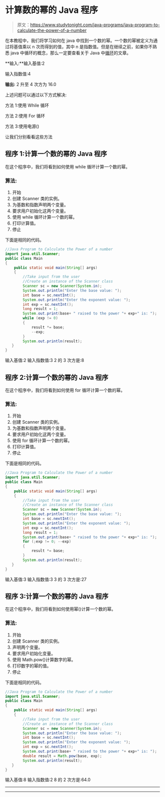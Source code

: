 # 计算数的幂的 Java 程序

> 原文：<https://www.studytonight.com/java-programs/java-program-to-calculate-the-power-of-a-number>

在本教程中，我们将学习如何在 java 中找到一个数的幂。一个数的幂被定义为通过将基值乘以 n 次而得到的值，其中 n 是指数值。但是在继续之前，如果你不熟悉 java 中循环的概念，那么一定要查看关于 Java 中[循环](https://www.studytonight.com/java/loops-in-java.php)的文章。

**输入:**输入基值:2

输入指数值:4

**输出:** 2 升至 4 次方为 16.0

上述问题可以通过以下方式解决:

方法 1:使用 While 循环

方法 2:使用 For 循环

方法 3:使用电源()

让我们分别看看这些方法

## 程序 1:计算一个数的幂的 Java 程序

在这个程序中，我们将看到如何使用 while 循环计算一个数的幂。

### 算法:

1.  开始
2.  创建 Scanner 类的实例。
3.  为基数和指数声明两个变量。
4.  要求用户初始化这两个变量。
5.  使用 while 循环计算一个数的幂。
6.  打印计算值。
7.  停止

下面是相同的代码。

```java
//Java Program to Calculate the Power of a number
import java.util.Scanner;  
public class Main   
{  
    public static void main(String[] args)    
    {
        //Take input from the user
        //Create an instance of the Scanner class
        Scanner sc = new Scanner(System.in); 
        System.out.println("Enter the base value: ");  
        int base = sc.nextInt();  
        System.out.println("Enter the exponent value: ");  
        int exp = sc.nextInt();  
        long result = 1;
        System.out.print(base+ " raised to the power "+ exp+" is: ");
        while (exp != 0)
        {
            result *= base;
            --exp;
        }
        System.out.println(result);
   }  
} 
```

输入基值:2
输入指数值:3
2 的 3 次方是:8

## 程序 2:计算一个数的幂的 Java 程序

在这个程序中，我们将看到如何使用 for 循环计算一个数的幂。

### 算法:

1.  开始
2.  创建 Scanner 类的实例。
3.  为基数和指数声明两个变量。
4.  要求用户初始化这两个变量。
5.  使用 for 循环计算一个数的幂。
6.  打印计算值。
7.  停止

下面是相同的代码。

```java
//Java Program to Calculate the Power of a number
import java.util.Scanner;  
public class Main   
{  
    public static void main(String[] args)    
    {
        //Take input from the user
        //Create an instance of the Scanner class
        Scanner sc = new Scanner(System.in); 
        System.out.println("Enter the base value: ");  
        int base = sc.nextInt();  
        System.out.println("Enter the exponent value: ");  
        int exp = sc.nextInt();  
        long result = 1;
        System.out.print(base+ " raised to the power "+ exp+" is: ");
        for (;exp != 0; --exp)
        {
            result *= base;
        }
        System.out.println(result);
   }  
} 
```

输入基值:3
输入指数值:3
3 的 3 次方是:27

## 程序 3:计算一个数的幂的 Java 程序

在这个程序中，我们将看到如何使用幂()计算一个数的幂。

### 算法:

1.  开始
2.  创建 Scanner 类的实例。
3.  声明两个变量。
4.  要求用户初始化变量。
5.  使用 Math.pow()计算数字的幂。
6.  打印数字的幂的值。
7.  停止

下面是相同的代码。

```java
//Java Program to Calculate the Power of a number
import java.util.Scanner;  
public class Main   
{  
    public static void main(String[] args)    
    {
        //Take input from the user
        //Create an instance of the Scanner class
        Scanner sc = new Scanner(System.in); 
        System.out.println("Enter the base value: ");  
        int base = sc.nextInt();  
        System.out.println("Enter the exponent value: ");  
        int exp = sc.nextInt();  
        System.out.print(base+ " raised to the power "+ exp+" is: ");
        double result = Math.pow(base, exp);
        System.out.println(result);
   }  
} 
```

输入基值:8
输入指数值:2
8 的 2 次方是:64.0

* * *

* * *